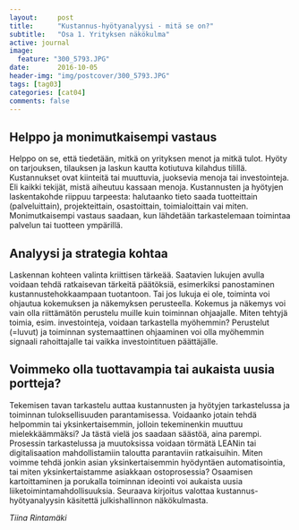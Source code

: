 ```yaml
---
layout:     post
title:      "Kustannus-hyötyanalyysi - mitä se on?"
subtitle:   "Osa 1. Yrityksen näkökulma"
active: journal
image:
  feature: "300_5793.JPG"
date:       2016-10-05 
header-img: "img/postcover/300_5793.JPG"
tags: [tag03]
categories: [cat04]
comments: false
---
```


## Helppo ja monimutkaisempi vastaus

Helppo on se, että tiedetään, mitkä on yrityksen menot ja mitkä tulot. Hyöty on tarjouksen, tilauksen ja laskun kautta kotiutuva kilahdus tilillä. Kustannukset ovat kiinteitä tai muuttuvia, juoksevia menoja tai investointeja. Eli kaikki tekijät, mistä aiheutuu kassaan menoja. Kustannusten ja hyötyjen laskentakohde riippuu tarpeesta: halutaanko tieto saada tuotteittain (palveluittain), projekteittain, osastoittain, toimialoittain vai miten. Monimutkaisempi vastaus saadaan, kun lähdetään tarkastelemaan toimintaa palvelun tai tuotteen ympärillä.
## Analyysi ja strategia kohtaa

Laskennan kohteen valinta kriittisen tärkeää. Saatavien lukujen avulla voidaan tehdä ratkaisevan tärkeitä päätöksiä, esimerkiksi panostaminen kustannustehokkaampaan tuotantoon. Tai jos lukuja ei ole, toiminta voi ohjautua kokemuksen ja näkemyksen perusteella. Kokemus ja näkemys voi vain olla riittämätön perustelu muille kuin toiminnan ohjaajalle. Miten tehtyjä toimia, esim. investointeja, voidaan tarkastella myöhemmin? Perustelut (=luvut) ja toiminnan systemaattinen ohjaaminen voi olla myöhemmin signaali rahoittajalle tai vaikka investointituen päättäjälle.

## Voimmeko olla tuottavampia tai aukaista uusia portteja?

Tekemisen tavan tarkastelu auttaa kustannusten ja hyötyjen tarkastelussa ja toiminnan tuloksellisuuden parantamisessa. Voidaanko jotain tehdä helpommin tai yksinkertaisemmin, jolloin tekeminenkin muuttuu mielekkäämmäksi? Ja tästä vielä jos saadaan säästöä, aina parempi. Prosessin tarkastelussa ja muutoksissa voidaan törmätä LEANin tai digitalisaation mahdollistamiin taloutta parantaviin ratkaisuihin. Miten voimme tehdä jonkin asian yksinkertaisemmin hyödyntäen automatisointia, tai miten yksinkertaistamme asiakkaan ostoprosessia? Osaamisen kartoittaminen ja porukalla toiminnan ideointi voi aukaista uusia liiketoimintamahdollisuuksia.
Seuraava kirjoitus  valottaa kustannus-hyötyanalyysin käsitettä julkishallinnon näkökulmasta.

*Tiina Rintamäki*
